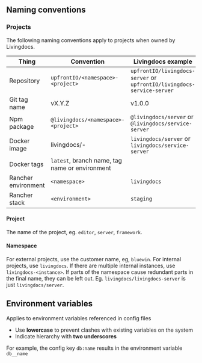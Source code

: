 ## Naming conventions

### Projects

The following naming conventions apply to projects when owned by Livingdocs.

| Thing | Convention | Livingdocs example | Customer example |
| --- | --- | --- | --- |
| Repository | `upfrontIO/<namespace>-<project>` | `upfrontIO/livingdocs-server` or `upfrontIO/livingdocs-service-server` | `upfrontIO/bluewin-server` |
| Git tag name | vX.Y.Z | v1.0.0 | v1.0.0 |
| Npm package | `@livingdocs/<namespace>-<project>` | `@livingdocs/server` or `@livingdocs/service-server` | `@livingdocs/bluewin-server` |
| Docker image | livingdocs/<namespace>-<project> | `livingdocs/server` or `livingdocs/service-server` | `livingdocs/bluewin-server` |
| Docker tags | `latest`, branch name, tag name or environment | | |
| Rancher environment | `<namespace>` | `livingdocs` | `bluewin` |
| Rancher stack | `<environment>` | `staging` | `staging` |

#### Project

The name of the project, eg. `editor`, `server`, `framework`.

#### Namespace

For external projects, use the customer name, eg, `bluewin`.
For internal projects, use `livingdocs`. If there are multiple internal instances, use `livingdocs-<instance>`.
If parts of the namespace cause redundant parts in the final name, they can be left out. Eg. `livingdocs/livingdocs-server` is just `livingdocs/server`.

## Environment variables

Applies to environment variables referenced in config files

- Use **lowercase** to prevent clashes with existing variables on the system
- Indicate hierarchy with **two underscores**

For example, the config key `db:name` results in the environment variable `db__name`
